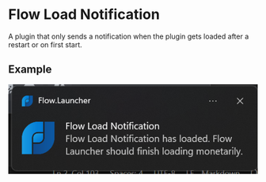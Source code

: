 # Flow Load Notification
A plugin that only sends a notification when the plugin gets loaded after a restart or on first start.

## Example
![](assets/example.png)